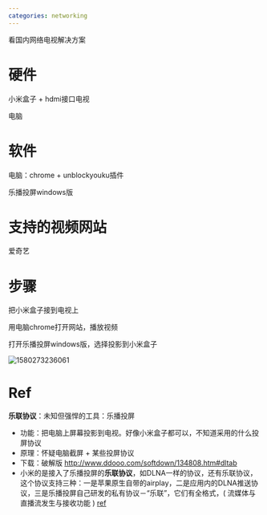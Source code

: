 ```yaml
---
categories: networking
---
```

看国内网络电视解决方案

# 硬件

小米盒子 + hdmi接口电视

电脑

# 软件

电脑：chrome + unblockyouku插件

乐播投屏windows版

# 支持的视频网站

爱奇艺

# 步骤

把小米盒子接到电视上

用电脑chrome打开网站，播放视频

打开乐播投屏windows版，选择投影到小米盒子

![1580273236061](G:\doc\看国内电视解决方案.assets\1580273236061.png)

# Ref

**乐联协议**：未知但强悍的工具：乐播投屏

- 功能：把电脑上屏幕投影到电视。好像小米盒子都可以，不知道采用的什么投屏协议
- 原理：怀疑电脑截屏 + 某些投屏协议
- 下载：破解版 http://www.ddooo.com/softdown/134808.htm#dltab
- 小米的是接入了乐播投屏的**乐联协议**，如DLNA一样的协议，还有乐联协议，这个协议支持三种：一是苹果原生自带的airplay，二是应用内的DLNA推送协议，三是乐播投屏自己研发的私有协议－“乐联”，它们有全格式，( 流媒体与直播流发生与接收功能 ) [ref](https://www.zhihu.com/question/20596818)